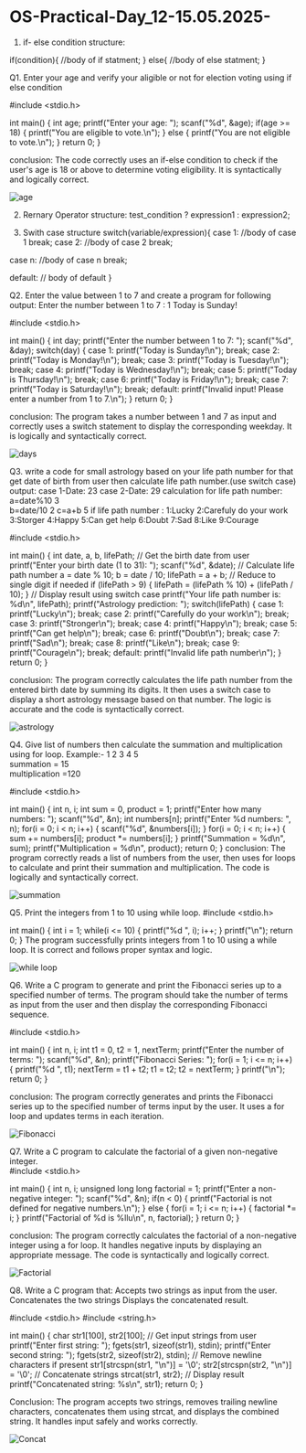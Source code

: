 # OS-Practical-Day_12-15.05.2025-

01. if- else condition structure:

if(condition){
  //body of if statment;
}
else{
  //body of else statment;
}

Q1. Enter your age and verify your aligible or not for election voting using if else condition 
 
#include <stdio.h>

int main() {
    int age;
    printf("Enter your age: ");
    scanf("%d", &age);
    if(age >= 18) {
        printf("You are eligible to vote.\n");
    } else {
        printf("You are not eligible to vote.\n");
    }
    return 0;
}

conclusion: The code correctly uses an if-else condition to check if the user's age is 18 or above to determine voting eligibility. It is syntactically and logically correct.

![age](https://github.com/user-attachments/assets/711de9f4-d0fd-466c-952b-7c1870c6e14b)

 
02. Rernary Operator structure:
test_condition ? expression1 : expression2;

03. Swith case structure
switch(variable/expression){
   case 1:
     //body of case 1
     break;
   case 2:
     //body of case 2
     break;

   case n:
     //body of case n
     break;

  default:
    // body of default
   }
   
Q2. Enter the value between 1 to 7 and create a program for following output:
Enter the number between 1 to 7 : 1
Today is Sunday!

#include <stdio.h>

int main() {
    int day;
    printf("Enter the number between 1 to 7: ");
    scanf("%d", &day);
    switch(day) {
        case 1:
            printf("Today is Sunday!\n");
            break;
        case 2:
            printf("Today is Monday!\n");
            break;
        case 3:
            printf("Today is Tuesday!\n");
            break;
        case 4:
            printf("Today is Wednesday!\n");
            break;
        case 5:
            printf("Today is Thursday!\n");
            break;
        case 6:
            printf("Today is Friday!\n");
            break;
        case 7:
            printf("Today is Saturday!\n");
            break;
        default:
            printf("Invalid input! Please enter a number from 1 to 7.\n");
    }
    return 0;
}

conclusion: The program takes a number between 1 and 7 as input and correctly uses a switch statement to display the corresponding weekday. It is logically and syntactically correct.

![days](https://github.com/user-attachments/assets/8787b8c7-67e7-4ab9-a41f-304997b0ca68)


Q3. write a code for small astrology based on your life path number for that  get date of birth 
from user then calculate life path number.(use switch case)
output:
   case 1-Date: 23
	 case 2-Date: 29
     calculation for life path number:                    
			  a=date%10     3                                
			  b=date/10     2
			  c=a+b         5
	  if life path number :
			  1:Lucky
			  2:Carefuly do your work
			  3:Storger
			  4:Happy
			  5:Can get help
			  6:Doubt
			  7:Sad 
			  8:Like
			  9:Courage
     
#include <stdio.h>

int main() {
    int date, a, b, lifePath;
    // Get the birth date from user
    printf("Enter your birth date (1 to 31): ");
    scanf("%d", &date);
    // Calculate life path number
    a = date % 10;
    b = date / 10;
    lifePath = a + b;
    // Reduce to single digit if needed
    if (lifePath > 9) {
        lifePath = (lifePath % 10) + (lifePath / 10);
    }
    // Display result using switch case
    printf("Your life path number is: %d\n", lifePath);
    printf("Astrology prediction: ");
    switch(lifePath) {
        case 1:
            printf("Lucky\n");
            break;
        case 2:
            printf("Carefully do your work\n");
            break;
        case 3:
            printf("Stronger\n");
            break;
        case 4:
            printf("Happy\n");
            break;
        case 5:
            printf("Can get help\n");
            break;
        case 6:
            printf("Doubt\n");
            break;
        case 7:
            printf("Sad\n");
            break;
        case 8:
            printf("Like\n");
            break;
        case 9:
            printf("Courage\n");
            break;
        default:
            printf("Invalid life path number\n");
    }
    return 0;
}

conclusion: The program correctly calculates the life path number from the entered birth date by summing its digits. It then uses a switch case to display a short astrology message based on that number. The logic is accurate and the code is syntactically correct.

![astrology](https://github.com/user-attachments/assets/3c28817e-3d0f-4455-a22f-7894b8529a1b)


Q4. Give list of numbers then calculate the summation and multiplication using for loop.
 Example:-
    1 2 3 4 5                             
	summation = 15                         
    multiplication =120

#include <stdio.h>

int main() {
    int n, i;
    int sum = 0, product = 1;
    printf("Enter how many numbers: ");
    scanf("%d", &n);
    int numbers[n];
    printf("Enter %d numbers: ", n);
    for(i = 0; i < n; i++) {
        scanf("%d", &numbers[i]);
    }
    for(i = 0; i < n; i++) {
        sum += numbers[i];
        product *= numbers[i];
    }
    printf("Summation = %d\n", sum);
    printf("Multiplication = %d\n", product);
    return 0;
}
conclusion: The program correctly reads a list of numbers from the user, then uses for loops to calculate and print their summation and multiplication. The code is logically and syntactically correct.

![summation](https://github.com/user-attachments/assets/451aa0d8-087e-4dc2-a97f-7c560853c1aa)

Q5. Print the integers from 1  to 10 using while loop.
#include <stdio.h>

int main() {
    int i = 1;
    while(i <= 10) {
        printf("%d ", i);
        i++;
    }
    printf("\n");
    return 0;
}
The program successfully prints integers from 1 to 10 using a while loop. It is correct and follows proper syntax and logic.

![while loop](https://github.com/user-attachments/assets/33758677-d5b5-4cb7-832c-7337701d67b7)


Q6. Write a C program to generate and print the Fibonacci series up to a specified 
number of terms. The program should take the number of terms as input from the 
user and then display the corresponding Fibonacci sequence.

#include <stdio.h>

int main() {
    int n, i;
    int t1 = 0, t2 = 1, nextTerm;
    printf("Enter the number of terms: ");
    scanf("%d", &n);
    printf("Fibonacci Series: ");
    for(i = 1; i <= n; i++) {
        printf("%d ", t1);
        nextTerm = t1 + t2;
        t1 = t2;
        t2 = nextTerm;
    }
    printf("\n");
    return 0;
}

conclusion: The program correctly generates and prints the Fibonacci series up to the specified number of terms input by the user. It uses a for loop and updates terms in each iteration.

![Fibonacci](https://github.com/user-attachments/assets/14a51e91-9ff3-4dfc-9253-7d0847c7437f)


Q7. Write a C program to calculate the factorial of a given non-negative integer.  
 #include <stdio.h>

int main() {
    int n, i;
    unsigned long long factorial = 1;
    printf("Enter a non-negative integer: ");
    scanf("%d", &n);
    if(n < 0) {
        printf("Factorial is not defined for negative numbers.\n");
    } else {
        for(i = 1; i <= n; i++) {
            factorial *= i;
        }
        printf("Factorial of %d is %llu\n", n, factorial);
    }
    return 0;
}

conclusion: The program correctly calculates the factorial of a non-negative integer using a for loop. It handles negative inputs by displaying an appropriate message. The code is syntactically and logically correct.

![Factorial](https://github.com/user-attachments/assets/e85b9178-01b1-4bbb-8676-ee3896a128bc)


Q8. 
Write a C program that:
Accepts two strings as input from the user.
Concatenates the two strings Displays the concatenated result.

#include <stdio.h>
#include <string.h>

int main() {
    char str1[100], str2[100];
    // Get input strings from user
    printf("Enter first string: ");
    fgets(str1, sizeof(str1), stdin);
    printf("Enter second string: ");
    fgets(str2, sizeof(str2), stdin);
    // Remove newline characters if present
    str1[strcspn(str1, "\n")] = '\0';
    str2[strcspn(str2, "\n")] = '\0';
    // Concatenate strings
    strcat(str1, str2);
    // Display result
    printf("Concatenated string: %s\n", str1);
    return 0;
}

Conclusion: The program accepts two strings, removes trailing newline characters, concatenates them using strcat, and displays the combined string. It handles input safely and works correctly.

![Concat](https://github.com/user-attachments/assets/d61c23de-6806-43fd-8b8d-09f9654b7f2b)

     
